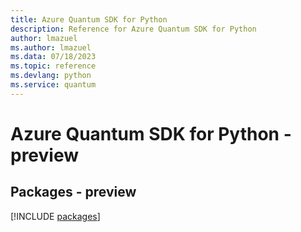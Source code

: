 ```yaml
---
title: Azure Quantum SDK for Python
description: Reference for Azure Quantum SDK for Python
author: lmazuel
ms.author: lmazuel
ms.data: 07/18/2023
ms.topic: reference
ms.devlang: python
ms.service: quantum
---
```

# Azure Quantum SDK for Python - preview
## Packages - preview
[!INCLUDE [packages](quantum-index.md)]